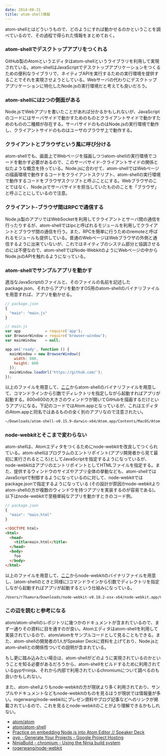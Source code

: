 ```yaml
---
date: 2014-08-31
title: atom-shell情報
---
```



atom-shellとはどういうもので、どのようにすれば動かせるのかということを調べているので、その過程で得られた情報をまとめておく。

### atom-shellでデスクトップアプリをつくれる
GitHub製のAtomというエディタはatom-shellというライブラリを利用して実現されている。atom-shellはJavaScriptでデスクトップアプリケーションをつくるための便利なライブラリで、ネイティブAPIを実行するための実行環境を提供することでそれを実現させようとしている。Webサーバの代わりにデスクトップアプリケーションに特化したNode.jsの実行環境だと考えても良いだろう。

### atom-shellには2つの側面がある
Node.jsでWebアプリを書いたことがあれば分かるかもしれないが、JavaScriptのコードにはサーバサイドで動かすためのものとクライアントサイドで動かすためのものの二種類が存在する。サーバサイドのものはNode.jsの実行環境で動作し、クライアントサイドのものはユーザのブラウザ上で動作する。

### クライアントとブラウザという風に呼び分ける
atom-shellでも、画面上でWebページを描画しつつatom-shellの実行環境でコードを動かす必要があるので、このサーバサイド-クライアントサイドの関係と似たような概念を持っている。Node.jsに合わせて、atom-shellではWebページの描画環境で動作するコードをクライアントスクリプト、atom-shellの実行環境で動作するコードをブラウザスクリプトと呼ぶことにする。Webブラウザのことではなく、Node.jsでサーバサイドを担当していたもののことを「ブラウザ」と呼ぶことにしているので注意。

### クライアント-ブラウザ間はRPCで通信する
Node.js製のアプリではWebSocketを利用してクライアントとサーバ間の通信を行ったりするが、atom-shellではipcと呼ばれるモジュールを利用してクライアントとブラウザ間の通信を行う。また、RPCを簡単に行うためのremoteと呼ばれるモジュールも提供している。普通のWebページはWebブラウザの外側と通信するように出来ていないが、これではネイティブのシステム部分と協調させるのには不便なので、atom-shellではNode-WebkitのようにWebページの中からNode.jsのAPIを触れるようになっている。

### atom-shellでサンプルアプリを動かす
適当なJavaScriptのファイルと、そのファイルの名前を記述したpackage.json、それからアプリを動かすOS用のatom-shellのバイナリファイルを用意すれば、アプリを動かせる。

```js
// package.json
{
  "main": "main.js"
}
```

```js
// main.js
var app           = require('app');
var BrowserWindow = require('browser-window');
var mainWindow    = null;

app.on('ready', function () {
  mainWindow = new BrowserWindow({
    width: 800,
    height: 600
  });
  mainWindow.loadUrl('https://github.com/');
});
```

以上のファイルを用意して、[ここ](https://github.com/atom/atom-shell/blob/master/docs/tutorial/application-distribution.md)からatom-shellのバイナリファイルを用意して、コマンドラインから引数でディレクトリを指定しながら起動すればアプリが起動する。800x600の大きさのウィンドウが開いてGitHubを描画するだけというアプリになる。下記のコードではAtom.appとなっているが、これはエディタのAtom.appと同名ではあるものの全く別のアプリなので注意されたい。

```sh
~/Downloads/atom-shell-v0.15.9-darwin-x64/Atom.app/Contents/MacOS/Atom .
```

### node-webkitとそこまで変わらない
atom-shellは、Atomエディタをつくるためにnode-webkitを改良してつくられている。atom-shellはプログラムのエントリポイント(アプリ開発者から見て最初に実行されるところ)としてJavaScriptを指定するようになっているが、node-webkitはアプリのエントリポイントとしてHTMLファイルを指定する。また、提供するウィンドウのサイズやアプリ全体の挙動なども、atom-shellではJavaScriptで制御するようになっているのに対して、node-webkitではpackage.jsonで指定するようになっている (その設計が原因かnode-webkitよりatom-shellの方が複数のウィンドウを持つアプリを実装するのが容易である)。以下はnode-webkitで至極単純なアプリを動かすときのコード例。

```js
// package.json
{
  "main": "main.html"
}
```

```html
<!DOCTYPE html>
<html>
  <head>
    <title>main.html</title>
  </head>
  <body>
    foo
  </body>
</html>
```

以上のファイルを用意して、[ここ](https://github.com/rogerwang/node-webkit)からnode-webkitのバイナリファイルを用意し、(atom-shellのときと同様に)コマンドラインから引数でディレクトリを指定しながら起動すればアプリが起動するという仕組みになっている。

```sh
/Users/r7kamura/Downloads/node-webkit-v0.10.2-osx-x64/node-webkit.app/Contents/MacOS/node-webkit .
```

### この辺を読むと参考になる
atom/atom-shellのレポジトリに幾つかのドキュメントが含まれているので、まず一通りその資料に目を通すのが良い。Atomエディタはatom-shellを利用して実装されているので、atom/atomをサンプルコードとして見ることもできる。また、atom-shellの開発者の1人がSpeaker Deckに資料を上げており、Node.jsとatom-shellとの関係性ついての説明が含まれている。

もし更に踏み込みたい場合は、atom-shellがどのように実現されているのかということを知る必要があるだろうから、atom-shellをビルドするために利用されているgypやninja、それから内部で利用されているchromiumについて調べるのも良いかもしれない。

また、atom-shellよりもnode-webkitの方が現状より多く利用されており、サンプルやドキュメントなどもnode-webkitのものを見るほうが現状では情報量が多い。rogerwang/node-webkitにプレゼン資料やブログ記事などへのリンクが掲載されているので、これを見るとnode-webkitのことがより理解できるかもしれない。

* [atom/atom](https://github.com/atom/atom)
* [atom/atom-shell](https://github.com/atom/atom-shell)
* [Practice on embedding Node.js into Atom Editor // Speaker Deck](https://speakerdeck.com/zcbenz/practice-on-embedding-node-dot-js-into-atom-editor)
* [gyp - Generate Your Projects - Google Project Hosting](https://code.google.com/p/gyp/)
* [NinjaBuild - chromium - Using the Ninja build system](https://code.google.com/p/chromium/wiki/NinjaBuild)
* [rogerwang/node-webkit](https://github.com/rogerwang/node-webkit)
